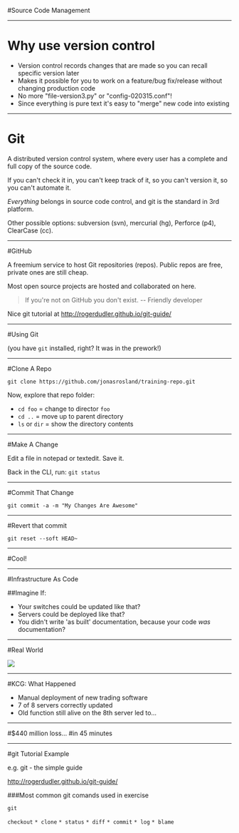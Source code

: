 #Source Code Management

---

# Why use version control

 - Version control records changes that are made so you can recall specific version later
 - Makes it possible for you to work on a feature/bug fix/release without changing production code
 - No more "file-version3.py" or "config-020315.conf"!
 - Since everything is pure text it's easy to "merge" new code into existing

---

# Git

A distributed version control system, where every user has a complete and full copy of the source code.  

If you can't check it in, you can't keep track of it, so you can't version it, so you can't automate it.

*Everything* belongs in source code control, and git is the standard in 3rd platform.

Other possible options: subversion (svn), mercurial (hg), Perforce (p4), ClearCase (cc).

---

#GitHub

A freemium service to host Git repositories (repos). Public repos are free, private ones are still cheap.

Most open source projects are hosted and collaborated on here.

> If you're not on GitHub you don't exist.
-- Friendly developer


Nice git tutorial at http://rogerdudler.github.io/git-guide/

---

#Using Git

(you have `git` installed, right?  It was in the prework!)

---

#Clone A Repo

`git clone https://github.com/jonasrosland/training-repo.git`

Now, explore that repo folder:

* `cd foo` = change to director `foo`
* `cd ..` = move up to parent directory
* `ls` or `dir` = show the directory contents

---

#Make A Change

Edit a file in notepad or textedit. Save it.

Back in the CLI, run: `git status`

---

#Commit That Change

`git commit -a -m "My Changes Are Awesome"`

---

#Revert that commit

`git reset --soft HEAD~`

---

#Cool!

---

#Infrastructure As Code

##Imagine If:
* Your switches could be updated like that?
* Servers could be deployed like that?
* You didn't write 'as built' documentation, because your code *was* documentation?

---

#Real World

![](https://infocus.emc.com/wp-content/uploads/2012/08/KCG.jpg)

---

#KCG: What Happened

* Manual deployment of new trading software
* 7 of 8 servers correctly updated
* Old function still alive on the 8th server led to…

---

#$440 million loss...
#in 45 minutes

---

#git Tutorial Example

e.g. git - the simple guide

http://rogerdudler.github.io/git-guide/

###Most common git comands used in exercise

`git`

`checkout`
`* clone`
`* status`
`* diff`
`* commit`
`* log`
`* blame`
